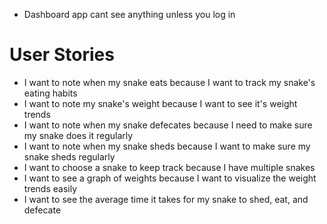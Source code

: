 - Dashboard app
  cant see anything unless you log in

# User Stories

- I want to note when my snake eats because I want to track my snake's eating habits
- I want to note my snake's weight because I want to see it's weight trends
- I want to note when my snake defecates because I need to make sure my snake does it regularly
- I want to note when my snake sheds because I want to make sure my snake sheds regularly
- I want to choose a snake to keep track because I have multiple snakes
- I want to see a graph of weights because I want to visualize the weight trends easily
- I want to see the average time it takes for my snake to shed, eat, and defecate
